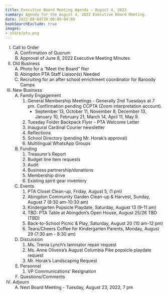 ```yaml
---
title: Executive Board Meeting Agenda — August 4, 2022
summary: Agenda for the August 4, 2022 Executive Board Meeting.
date: 2022-08-04T20:00:00-04:00
bookSearchExclude: true
images:
- share/pta.png
---
```


<style type="text/css">
    ol { list-style-type: upper-roman; }
    ol ol { list-style-type: upper-alpha; }
    ol ol ol { list-style-type: decimal; }
    ol ol ol ol { list-style-type: lower-alpha; }
    ul { list-style-type: disc; }
</style>

1. Call to Order
    1. Confirmation of Quorum
    1. Approval of June 8, 2022 Executive Meeting Minutes
1.  Old Business
    1. Photo for a “Meet the Board” flier
    1. Abingdon PTA Staff Liaison(s) Needed
    1. Recruiting for an after school enrichment coordinator for Baroody Camps
1. New Business
    1. Family Engagement
        1. General Membership Meetings - Generally 2nd Tuesdays at 7 pm. Confirmation pending CCPTA (Zoom interpretation account).
            - September 13, October 11, November 8, December 13, January 10, February 21, March 14, April 11, May 9.
        1. Tuesday Folder Backpack Flyer - PTA Welcome Letter
        1. Inaugural Cardinal Courier newsletter
        1. Reflections
        1. School Directory (pending Mr. Horak’s approval)
        1. Multilingual WhatsApp Groups
    1. Funding
        1. Treasurer’s Report 
        1. Budget line item requests
        1. Audit
        1. Business partnership/donations
        1. Membership drive
        1. Existing spirit gear inventory
    1. Events
        1. PTA Closet Clean-up, Friday, August 5, (1 pm)
        1. Abingdon Community Garden Clean-up & Harvest, Sunday, August 7 (8:30 am-10:30 am)
        1. Kindergarten Popsicle Playdate, Saturday, August 13 (9-11 am)
        1. TBD: PTA Table at Abingdon’s Open House, August 25/26 TBD (TBD)
        1. Back-to-School Picnic & Play, Saturday, August 20 (10 am-12 pm)
        1. Tears/Cheers Coffee for Kindergarten Parents, Monday, August 29 (7:30 am - 8:30 am) 
    1. Discussion
        1. Ms. Trenia Lynch’s laminator repair request
        1. Ms. Anne Oliveira’s August Columbia Pike popsicle playdate request
        1. Mr. Horak’s Landscaping Request
    1. Personnel
        1. VP Communications’ Resignation
    1. Questions/Comments
1. Adjourn
    1. Next Board Meeting - Tuesday, August 23, 2022, 7 pm
